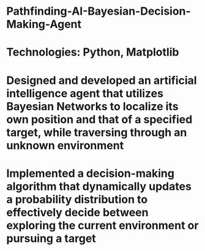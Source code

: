 # Pathfinding-AI-Bayesian-Decision-Making-Agent
# Technologies: Python, Matplotlib
# Designed and developed an artificial intelligence agent that utilizes Bayesian Networks to localize its own position and that of a specified target, while traversing through an unknown environment
# Implemented a decision-making algorithm that dynamically updates a probability distribution to effectively decide between exploring the current environment or pursuing a target
